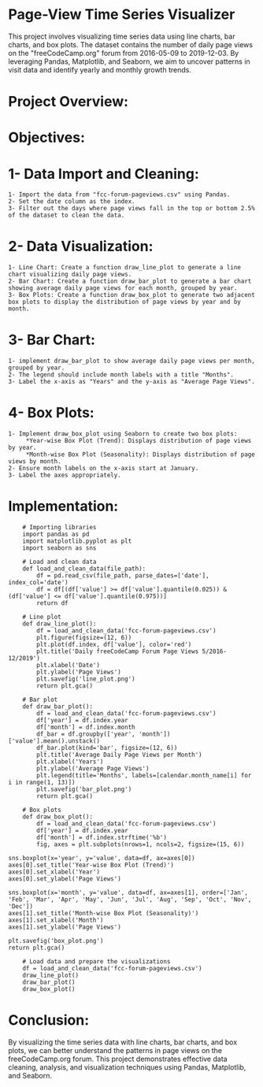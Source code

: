 # Page-View Time Series Visualizer 
This project involves visualizing time series data using line charts, bar charts, and box plots. The dataset contains the number of daily page views on the "freeCodeCamp.org" forum from 2016-05-09 to 2019-12-03. By leveraging Pandas, Matplotlib, and Seaborn, we aim to uncover patterns in visit data and identify yearly and monthly growth trends.

# Project Overview:

# Objectives:

# 1- Data Import and Cleaning:

    1- Import the data from "fcc-forum-pageviews.csv" using Pandas.
    2- Set the date column as the index.
    3- Filter out the days where page views fall in the top or bottom 2.5% of the dataset to clean the data.

# 2- Data Visualization:

    1- Line Chart: Create a function draw_line_plot to generate a line chart visualizing daily page views.
    2- Bar Chart: Create a function draw_bar_plot to generate a bar chart showing average daily page views for each month, grouped by year.
    3- Box Plots: Create a function draw_box_plot to generate two adjacent box plots to display the distribution of page views by year and by month.

# 3- Bar Chart:

    1- implement draw_bar_plot to show average daily page views per month, grouped by year.
    2- The legend should include month labels with a title "Months".
    3- Label the x-axis as "Years" and the y-axis as "Average Page Views".

# 4- Box Plots:

    1- Implement draw_box_plot using Seaborn to create two box plots:
         *Year-wise Box Plot (Trend): Displays distribution of page views by year.
         *Month-wise Box Plot (Seasonality): Displays distribution of page views by month.
    2- Ensure month labels on the x-axis start at January.
    3- Label the axes appropriately.

# Implementation:

        # Importing libraries
        import pandas as pd
        import matplotlib.pyplot as plt
        import seaborn as sns

        # Load and clean data
        def load_and_clean_data(file_path):
            df = pd.read_csv(file_path, parse_dates=['date'], index_col='date')
            df = df[(df['value'] >= df['value'].quantile(0.025)) & (df['value'] <= df['value'].quantile(0.975))]
            return df

        # Line plot
        def draw_line_plot():
            df = load_and_clean_data('fcc-forum-pageviews.csv')
            plt.figure(figsize=(12, 6))
            plt.plot(df.index, df['value'], color='red')
            plt.title('Daily freeCodeCamp Forum Page Views 5/2016-12/2019')
            plt.xlabel('Date')
            plt.ylabel('Page Views')
            plt.savefig('line_plot.png')
            return plt.gca()

        # Bar plot
        def draw_bar_plot():
            df = load_and_clean_data('fcc-forum-pageviews.csv')
            df['year'] = df.index.year
            df['month'] = df.index.month
            df_bar = df.groupby(['year', 'month'])['value'].mean().unstack()
            df_bar.plot(kind='bar', figsize=(12, 6))
            plt.title('Average Daily Page Views per Month')
            plt.xlabel('Years')
            plt.ylabel('Average Page Views')
            plt.legend(title='Months', labels=[calendar.month_name[i] for i in range(1, 13)])
            plt.savefig('bar_plot.png')
            return plt.gca()

        # Box plots
        def draw_box_plot():
            df = load_and_clean_data('fcc-forum-pageviews.csv')
            df['year'] = df.index.year
            df['month'] = df.index.strftime('%b')
            fig, axes = plt.subplots(nrows=1, ncols=2, figsize=(15, 6))
    
    sns.boxplot(x='year', y='value', data=df, ax=axes[0])
    axes[0].set_title('Year-wise Box Plot (Trend)')
    axes[0].set_xlabel('Year')
    axes[0].set_ylabel('Page Views')
    
    sns.boxplot(x='month', y='value', data=df, ax=axes[1], order=['Jan', 'Feb', 'Mar', 'Apr', 'May', 'Jun', 'Jul', 'Aug', 'Sep', 'Oct', 'Nov', 'Dec'])
    axes[1].set_title('Month-wise Box Plot (Seasonality)')
    axes[1].set_xlabel('Month')
    axes[1].set_ylabel('Page Views')
    
    plt.savefig('box_plot.png')
    return plt.gca()

        # Load data and prepare the visualizations
        df = load_and_clean_data('fcc-forum-pageviews.csv')
        draw_line_plot()
        draw_bar_plot()
        draw_box_plot()

# Conclusion:

By visualizing the time series data with line charts, bar charts, and box plots, we can better understand the patterns in page views on the freeCodeCamp.org forum. This project demonstrates effective data cleaning, analysis, and visualization techniques using Pandas, Matplotlib, and Seaborn.
